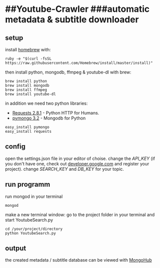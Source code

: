 ##Youtube-Crawler
###automatic metadata & subtitle downloader
====

## setup
install [homebrew](https://www.brew.sh) with:

```
ruby -e "$(curl -fsSL https://raw.githubusercontent.com/Homebrew/install/master/install)"
```

then install python, mongodb, ffmpeg & youtube-dl with brew:

```
brew install python
brew install mongodb
brew install ffmpeg
brew install youtube-dl
```

in addition we need two python libraries:  
- [Requests 2.8.1](https://pypi.python.org/pypi/requests) - Python HTTP for Humans.   
- [pymongo 3.2](https://pypi.python.org/pypi/pymongo) - Mongodb for Python

```
easy_install pymongo
easy_install requests
```

## config
open the settings.json file in your editor of choise.
change the _API_KEY_ (if you don't have one, check out [developer.google.com](developer.google.com) and register your project).
change _SEARCH_KEY_ and _DB_KEY_ for your topic.


## run programm
run mongod in your terminal

```
mongod
```

make a new terminal window:
go to the project folder in your terminal and start YoutubeSearch.py

```
cd /your/project/directory
python YoutubeSearch.py
```

## output
the created metadata / subtitle database can be viewed with [MongoHub](https://github.com/jeromelebel/MongoHub-Mac/)
